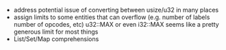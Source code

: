 
* address potential issue of converting between usize/u32 in many places
* assign limits to some entities that can overflow (e.g. number of labels
    number of opcodes, etc)
    u32::MAX or even i32::MAX seems like a pretty generous limit for most things
* List/Set/Map comprehensions

